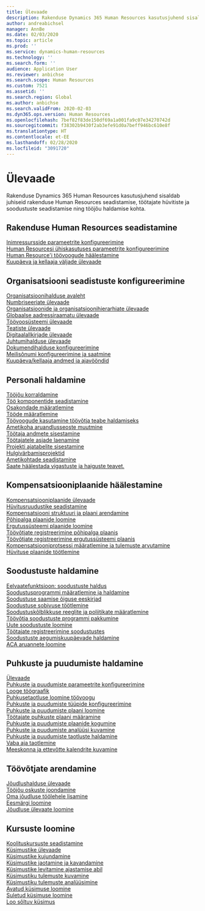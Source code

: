 ```yaml
---
title: Ülevaade
description: Rakenduse Dynamics 365 Human Resources kasutusjuhend sisaldab juhiseid rakenduse Human Resources seadistamise, töötajate hüvitiste ja soodustuste seadistamise ning tööjõu haldamise kohta.
author: andreabichsel
manager: AnnBe
ms.date: 02/03/2020
ms.topic: article
ms.prod: ''
ms.service: dynamics-human-resources
ms.technology: ''
ms.search.form: ''
audience: Application User
ms.reviewer: anbichse
ms.search.scope: Human Resources
ms.custom: 7521
ms.assetid: ''
ms.search.region: Global
ms.author: anbichse
ms.search.validFrom: 2020-02-03
ms.dyn365.ops.version: Human Resources
ms.openlocfilehash: 7bef82f83de150df69a1a001fa9c07e34270742d
ms.sourcegitcommit: f38302b9430f2ab3efe91d0a7beff946bc610e8f
ms.translationtype: HT
ms.contentlocale: et-EE
ms.lasthandoff: 02/28/2020
ms.locfileid: "3091720"
---
```

# <a name="overview"></a>Ülevaade

Rakenduse Dynamics 365 Human Resources kasutusjuhend sisaldab juhiseid rakenduse Human Resources seadistamise, töötajate hüvitiste ja soodustuste seadistamise ning tööjõu haldamise kohta.

## <a name="set-up-human-resources"></a>Rakenduse Human Resources seadistamine

[Inimressursside parameetrite konfigureerimine](hr-setup-parameters.md)</br>
[Human Resourcesi ühiskasutuses parameetrite konfigureerimine](hr-setup-shared-parameters.md)</br>
[Human Resource'i töövoogude häälestamine](hr-setup-workflows.md)</br>
[Kuupäeva ja kellaaja väljade ülevaade](hr-setup-date-time-fields.md)</br>

## <a name="configure-organization-settings"></a>Organisatsiooni seadistuste konfigureerimine

[Organisatsioonihalduse avaleht](../fin-ops-core/fin-ops/organization-administration/organization-administration-home-page.md?toc=/dynamics365/human-resources/toc.json)</br>
[Numbriseeriate ülevaade](../fin-ops-core/fin-ops/organization-administration/number-sequence-overview.md?toc=/dynamics365/human-resources/toc.json)</br>
[Organisatsioonide ja organisatsioonihierarhiate ülevaade](../fin-ops-core/fin-ops/organization-administration/organizations-organizational-hierarchies.md?toc=/dynamics365/human-resources/toc.json)</br>
[Globaalse aadressiraamatu ülevaade](../fin-ops-core/fin-ops/organization-administration/overview-global-address-book.md?toc=/dynamics365/human-resources/toc.json)</br>
[Töövoosüsteemi ülevaade](../fin-ops-core/fin-ops/organization-administration/overview-workflow-system.md?toc=/dynamics365/human-resources/toc.json)</br>
[Teatiste ülevaade](../fin-ops-core/fin-ops/get-started/alerts-overview.md?toc=/dynamics365/human-resources/toc.json)</br>
[Digitaalallkirjade ülevaade](../fin-ops-core/fin-ops/organization-administration/electronic-signature-overview.md?toc=/dynamics365/human-resources/toc.json)</br>
[Juhtumihalduse ülevaade](../fin-ops-core/fin-ops/organization-administration/cases.md?toc=/dynamics365/human-resources/toc.json)</br>
[Dokumendihalduse konfigureerimine](../fin-ops-core/fin-ops/organization-administration/configure-document-management.md?toc=/dynamics365/human-resources/toc.json)</br>
[Meilisõnumi konfigureerimine ja saatmine](../fin-ops-core/fin-ops/organization-administration/configure-email.md?toc=/dynamics365/human-resources/toc.json)</br>
[Kuupäeva/kellaaja andmed ja ajavööndid](../fin-ops-core/fin-ops/organization-administration/date-time-zones.md?toc=/dynamics365/human-resources/toc.json)</br>

## <a name="manage-personnel"></a>Personali haldamine

[Tööjõu korraldamine](hr-personnel-departments-jobs-positions.md)</br>
[Töö komponentide seadistamine](hr-personnel-jobs.md)</br>
[Osakondade määratlemine](hr-personnel-define-departments.md)</br>
[Tööde määratlemine](hr-personnel-define-jobs.md)</br>
[Töövoogude kasutamine töövõtja teabe haldamiseks](hr-workflow-manage-employee-information.md)</br>
[Ametikoha aruandlusseoste muutmine](hr-personnel-modify-reporting-relationships-position.md)</br>
[Töötaja andmete sisestamine](hr-personnel-enter-worker-information.md)</br>
[Töötajatele asjade laenamine](hr-personnel-loan-item-worker.md)</br>
[Projekti ajatabelite sisestamine](hr-personnel-enter-project-timesheets.md)</br>
[Hulgivärbamisprojektid](hr-personnel-mass-hire-projects.md)</br>
[Ametikohtade seadistamine](hr-personnel-set-up-positions.md)</br>
[Saate häälestada vigastuste ja haiguste teavet.](hr-personnel-set-up-injury-illness-information.md)</br>

## <a name="set-up-compensation-plans"></a>Kompensatsiooniplaanide häälestamine

[Kompensatsiooniplaanide ülevaade](hr-compensation-overview.md)</br>
[Hüvitusruudustike seadistamine](hr-compensation-grids.md)</br>
[Kompensatsiooni struktuuri ja plaani arendamine](hr-compensation-structure.md)</br>
[Põhipalga plaanide loomine](hr-compensation-fixed-plans.md)</br>
[Ergutussüsteemi plaanide loomine](hr-compensation-variable-plans.md)</br>
[Töövõtjate registreerimine põhipalga plaanis](hr-compensation-enroll-employees-fixed.md)</br>
[Töövõtjate registreerimine ergutussüsteemi plaanis](hr-compensation-enroll-employees-variable.md)</br>
[Kompensatsiooniprotsessi määratlemine ja tulemuste arvutamine](hr-compensation-define-process.md)</br>
[Hüvituse plaanide töötlemine](hr-compensation-process.md)</br>

## <a name="manage-benefits"></a>Soodustuste haldamine

[Eelvaatefunktsioon: soodustuste haldus](hr-benefits-management-overview.md)</br>
[Soodustusprogrammi määratlemine ja haldamine](hr-benefits-manage-program.md)</br>
[Soodustuse saamise õiguse eeskirjad](hr-benefits-eligibility-policies.md)</br>
[Soodustuse sobivuse töötlemine](hr-benefits-eligibility-process.md)</br>
[Soodustuskõlblikkuse reeglite ja poliitikate määratlemine](hr-benefits-define-eligibility-rules.md)</br>
[Töövõtja soodustuste programmi pakkumine](hr-benefits-deliver-employee-benefits-program.md)</br>
[Uute soodustuste loomine](hr-benefits-create.md)</br>
[Töötajate registreerimine soodustustes](hr-benefits-enroll-workers.md)</br>
[Soodustuste aegumiskuupäevade haldamine](hr-benefits-expiration-dates.md)</br>
[ACA aruannete loomine](hr-benefits-aca-reports.md)</br>

## <a name="manage-leave-and-absence"></a>Puhkuste ja puudumiste haldamine

[Ülevaade](hr-leave-and-absence-overview.md)</br>
[Puhkuste ja puudumiste parameetrite konfigureerimine](hr-leave-and-absence-parameters.md)</br>
[Looge töögraafik](hr-leave-and-absence-working-time-calendar.md)</br>
[Puhkusetaotluse loomine töövoogu](hr-leave-and-absence-workflow.md)</br>
[Puhkuste ja puudumiste tüüpide konfigureerimine](hr-leave-and-absence-types.md)</br>
[Puhkuste ja puudumiste plaani loomine](hr-leave-and-absence-plans.md)</br>
[Töötajate puhkuste plaani määramine](hr-leave-and-absence-enroll.md)</br>
[Puhkuste ja puudumiste plaanide kogumine](hr-leave-and-absence-accrue.md)</br>
[Puhkuste ja puudumiste analüüsi kuvamine](hr-leave-and-absence-analytics.md)</br>
[Puhkuste ja puudumiste taotluste haldamine](hr-employee-self-service-manage-requests.md)</br>
[Vaba aja taotlemine](hr-employee-self-service-request-time-off.md)</br>
[Meeskonna ja ettevõtte kalendrite kuvamine](hr-employee-self-service-calendar.md)</br>

## <a name="develop-employees"></a>Töövõtjate arendamine

[Jõudlushalduse ülevaade](hr-develop-performance-management-overview.md)</br>
[Tööjõu oskuste joondamine](hr-develop-skills.md)</br>
[Oma jõudluse töölehele lisamine](hr-develop-add-performance-journal.md)</br>
[Eesmärgi loomine](hr-develop-create-goal.md)</br>
[Jõudluse ülevaate loomine](hr-develop-create-performance-review.md)</br>

## <a name="create-courses"></a>Kursuste loomine

[Koolituskursuste seadistamine](hr-learning-courses.md)</br>
[Küsimustike ülevaade](hr-learning-questionnaires.md)</br>
[Küsimustike kujundamine](hr-learning-design-questionnaires.md)</br>
[Küsimustike jaotamine ja kavandamine](hr-learning-distribute-questionnaires.md)</br>
[Küsimustike levitamine ajastamise abil](hr-learning-distribute-questionnaires-scheduling.md)</br>
[Küsimustiku tulemuste kuvamine](hr-learning-evaluate-questionnaire-results.md)</br>
[Küsimustiku tulemuste analüüsimine](hr-learning-analyze-questionnaire-results.md)</br>
[Avatud küsimuse loomine](hr-learning-create-open-ended-question.md)</br>
[Suletud küsimuse loomine](hr-learning-create-closed-ended-question.md)</br>
[Loo sõltuv küsimus](hr-learning-depending-question.md)</br>



